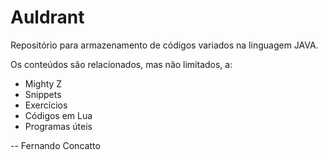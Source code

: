 Auldrant
========

Repositório para armazenamento de códigos variados na linguagem JAVA.

Os conteúdos são relacionados, mas não limitados, a:

- Mighty Z
- Snippets
- Exercícios
- Códigos em Lua
- Programas úteis



--
Fernando Concatto

